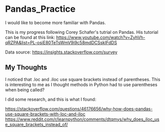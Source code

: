 # Pandas_Practice

I would like to become more familiar with Pandas. 

This is my progress following Corey Schafer's tutrial on Pandas. His tutorial can be found at this link:
https://www.youtube.com/watch?v=ZyhVh-qRZPA&list=PL-osiE80TeTsWmV9i9c58mdDCSskIFdDS

Data source: https://insights.stackoverflow.com/survey


## My Thoughts
I noticed that .loc and .iloc use square brackets instead of parentheses. This is interesting to me as I thought methods in Python had to use parentheses when being called? 

I did some research, and this is what I found:

https://stackoverflow.com/questions/46176656/why-how-does-pandas-use-square-brackets-with-loc-and-iloc
https://www.reddit.com/r/learnpython/comments/dtqmys/why_does_iloc_use_square_brackets_instead_of/
